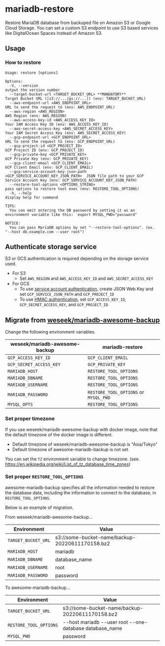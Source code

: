 # mariadb-restore

Restore MariaDB database from backuped file on Amazon S3 or Google Cloud Storage. You can set a custom S3 endpoint to use S3 based services like DigitalOcean Spaces instead of Amazon S3.

## Usage

### How to restore

```
Usage: restore [options]

Options:
  -V, --version                                                            output the version number
  --target-bucket-url <TARGET_BUCKET_URL> **MANDATORY**                    Target Bucket URL ([s3://...|gs://...]) (env: TARGET_BUCKET_URL)
  --aws-endpoint-url <AWS_ENDPOINT_URL>                                    URL to send the request to (env: AWS_ENDPOINT_URL)
  --aws-region <AWS_REGION>                                                AWS Region (env: AWS_REGION)
  --aws-access-key-id <AWS_ACCESS_KEY_ID>                                  Your IAM Access Key ID (env: AWS_ACCESS_KEY_ID)
  --aws-secret-access-key <AWS_SECRET_ACCESS_KEY>                          Your IAM Secret Access Key (env: AWS_SECRET_ACCESS_KEY)
  --gcp-endpoint-url <GCP_ENDPOINT_URL>                                    URL to send the request to (env: GCP_ENDPOINT_URL)
  --gcp-project-id <GCP_PROJECT_ID>                                        GCP Project ID (env: GCP_PROJECT_ID)
  --gcp-private-key <GCP_PRIVATE_KEY>                                      GCP Private Key (env: GCP_PRIVATE_KEY)
  --gcp-client-email <GCP_CLIENT_EMAIL>                                    GCP Client Email (env: GCP_CLIENT_EMAIL)
  --gcp-service-account-key-json-path <GCP_SERVICE_ACCOUNT_KEY_JSON_PATH>  JSON file path to your GCP Service Account Key (env: GCP_SERVICE_ACCOUNT_KEY_JSON_PATH)
  --restore-tool-options <OPTIONS_STRING>                                  pass options to restore tool exec (env: RESTORE_TOOL_OPTIONS)
  -h, --help                                                               display help for command

TIPS:
  You can omit entering the DB password by setting it as an environment variable like this: `export MYSQL_PWD="password"      

NOTICE:
  You can pass MariaDB options by set "--restore-tool-options". (ex. "--host db.example.com --user root")
```

## Authenticate storage service

S3 or GCS authentication is required depending on the storage service used.

- For S3
  - Set `AWS_REGION` and `AWS_ACCESS_KEY_ID` and `AWS_SECRET_ACCESS_KEY`
- For GCS
  - To use [service account authentication](https://cloud.google.com/docs/authentication/production), create JSON Web Key and set `GCP_SERVICE_JSON_PATH` and `GCP_PROJECT_ID`
  - To use [HMAC authentication](https://cloud.google.com/storage/docs/authentication/hmackeys), set `GCP_ACCESS_KEY_ID`, `GCP_SECRET_ACCESS_KEY`, and `GCP_PROJECT_ID`

## Migrate from [weseek/mariadb-awesome-backup](https://github.com/weseek/mariadb-awesome-backup)

Change the following environment variables.

| weseek/mariadb-awesome-backup | mariadb-restore |
| ----------------------------- | -------------- |
| `GCP_ACCESS_KEY_ID` | `GCP_CLIENT_EMAIL` |
| `GCP_SECRET_ACCESS_KEY` | `GCP_PRIVATE_KEY` |
| `MARIADB_HOST` | `RESTORE_TOOL_OPTIONS` |
| `MARIADB_DBNAME` | `RESTORE_TOOL_OPTIONS` |
| `MARIADB_USERNAME` | `RESTORE_TOOL_OPTIONS` |
| `MARIADB_PASSWORD` | `RESTORE_TOOL_OPTIONS` or `MYSQL_PWD` |
| `MYSQL_OPTS` | `RESTORE_TOOL_OPTIONS` |

### Set proper timezone

If you use weseek/mariadb-awesome-backup with docker image, note that the default timezone of the docker image is different.

- Default timezone of weseek/mariadb-awesome-backup is "Asia/Tokyo"
- Default timezone of awesome-mariadb-backup is not set

You can set the `TZ` environment variable to change timezone. (see. https://en.wikipedia.org/wiki/List_of_tz_database_time_zones)

### Set proper `RESTORE_TOOL_OPTIONS`

awesome-mariadb-backup specifies all the information needed to restore the database data,
including the information to connect to the database, in `RESTORE_TOOL_OPTIONS`.

Below is an example of migration.

From weseek/mariadb-awesome-backup...

| Environment | Value |
| ----------------------------- | --- |
| `TARGET_BUCKET_URL` | s3://some-bucket-name/backup-20220611170158.bz2 |
| `MARIADB_HOST` | mariadb |
| `MARIADB_DBNAME` | database_name |
| `MARIADB_USERNAME` | root |
| `MARIADB_PASSWORD` | password |

To awesome-mariadb-backup...

| Environment | Value |
| ---------------------- | --- |
| `TARGET_BUCKET_URL` | s3://some-bucket-name/backup-20220611170158.bz2 |
| `RESTORE_TOOL_OPTIONS` | --host mariadb --user root --one-database database_name |
| `MYSQL_PWD` | password |
